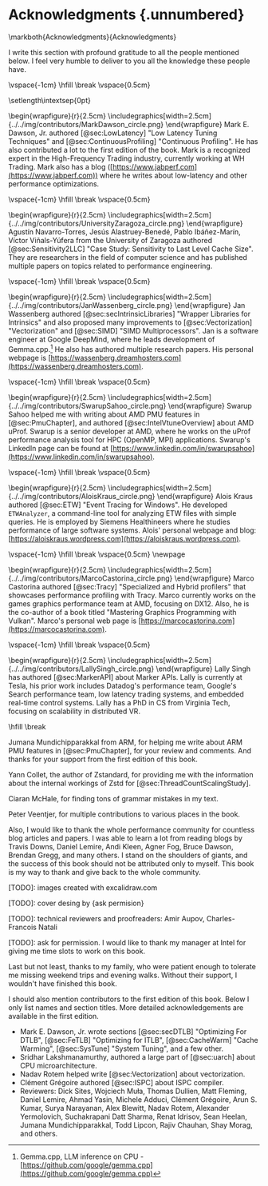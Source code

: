 # Acknowledgments {.unnumbered}

\markboth{Acknowledgments}{Acknowledgments}

I write this section with profound gratitude to all the people mentioned below. I feel very humble to deliver to you all the knowledge these people have.

\vspace{-1cm} \hfill \break \vspace{0.5cm}

\setlength\intextsep{0pt}

\begin{wrapfigure}{r}{2.5cm}
\includegraphics[width=2.5cm]{../../img/contributors/MarkDawson_circle.png}
\end{wrapfigure} 
Mark E. Dawson, Jr. authored [@sec:LowLatency] "Low Latency Tuning Techniques" and [@sec:ContinuousProfiling] "Continuous Profiling". He has also contributed a lot to the first edition of the book. Mark is a recognized expert in the High-Frequency Trading industry, currently working at WH Trading. Mark also has a blog ([https://www.jabperf.com](https://www.jabperf.com)) where he writes about low-latency and other performance optimizations.

\vspace{-1cm} \hfill \break \vspace{0.5cm}

\begin{wrapfigure}{r}{2.5cm}
\includegraphics[width=2.5cm]{../../img/contributors/UniversityZaragoza_circle.png}
\end{wrapfigure} 
Agustín Navarro-Torres, Jesús Alastruey-Benedé, Pablo Ibáñez-Marín, Víctor Viñals-Yúfera from the University of Zaragoza authored [@sec:Sensitivity2LLC] "Case Study: Sensitivity to Last Level Cache Size". They are researchers in the field of computer science and has published multiple papers on topics related to performance engineering.

\vspace{-1cm} \hfill \break \vspace{0.5cm}

\begin{wrapfigure}{r}{2.5cm}
\includegraphics[width=2.5cm]{../../img/contributors/JanWassenberg_circle.png}
\end{wrapfigure} 
Jan Wassenberg authored [@sec:secIntrinsicLibraries] "Wrapper Libraries for Intrinsics" and also proposed many improvements to [@sec:Vectorization] "Vectorization" and [@sec:SIMD] "SIMD Multiprocessors". Jan is a software engineer at Google DeepMind, where he leads development of Gemma.cpp.[^1] He also has authored
multiple research papers. His personal webpage is [https://wassenberg.dreamhosters.com](https://wassenberg.dreamhosters.com).

\vspace{-1cm} \hfill \break \vspace{0.5cm}

\begin{wrapfigure}{r}{2.5cm}
\includegraphics[width=2.5cm]{../../img/contributors/SwarupSahoo_circle.png}
\end{wrapfigure} 
Swarup Sahoo helped me with writing about AMD PMU features in [@sec:PmuChapter], and authored [@sec:IntelVtuneOverview] about AMD uProf. Swarup is a senior developer at AMD, where he works on the uProf performance analysis tool for HPC (OpenMP, MPI) applications. Swarup's LinkedIn page can be found at [https://www.linkedin.com/in/swarupsahoo](https://www.linkedin.com/in/swarupsahoo).

\vspace{-1cm} \hfill \break \vspace{0.5cm}

\begin{wrapfigure}{r}{2.5cm}
\includegraphics[width=2.5cm]{../../img/contributors/AloisKraus_circle.png}
\end{wrapfigure} 
Alois Kraus authored [@sec:ETW] "Event Tracing for Windows". He developed `ETWAnalyzer`, a command-line tool for analyzing ETW files with simple queries. He is employed by Siemens Healthineers where he studies performance of large software systems. Alois' personal webpage and blog: [https://aloiskraus.wordpress.com](https://aloiskraus.wordpress.com).

\vspace{-1cm} \hfill \break \vspace{0.5cm}
\newpage

\begin{wrapfigure}{r}{2.5cm}
\includegraphics[width=2.5cm]{../../img/contributors/MarcoCastorina_circle.png}
\end{wrapfigure} 
Marco Castorina authored [@sec:Tracy] "Specialized and Hybrid profilers" that showcases performance profiling with Tracy. Marco currently works on the games graphics performance team at AMD, focusing on DX12. Also, he is the co-author of a book titled "Mastering Graphics Programming with Vulkan". Marco's personal web page is [https://marcocastorina.com](https://marcocastorina.com).

\vspace{-1cm} \hfill \break \vspace{0.5cm}

\begin{wrapfigure}{r}{2.5cm}
\includegraphics[width=2.5cm]{../../img/contributors/LallySingh_circle.png}
\end{wrapfigure} 
Lally Singh has authored [@sec:MarkerAPI] about Marker APIs. Lally is currently at Tesla, his prior work includes Datadog's performance team, Google's Search performance team, low latency trading systems, and embedded real-time control systems. Lally has a PhD in CS from Virginia Tech, focusing on scalability in distributed VR.

\hfill \break 

Jumana Mundichipparakkal from ARM, for helping me write about ARM PMU features in [@sec:PmuChapter], for your review and comments. And thanks for your support from the first edition of this book.

Yann Collet, the author of Zstandard, for providing me with the information about the internal workings of Zstd for [@sec:ThreadCountScalingStudy].

Ciaran McHale, for finding tons of grammar mistakes in my text.

Peter Veentjer, for multiple contributions to various places in the book.

Also, I would like to thank the whole performance community for countless blog articles and papers. I was able to learn a lot from reading blogs by Travis Downs, Daniel Lemire, Andi Kleen, Agner Fog, Bruce Dawson, Brendan Gregg, and many others. I stand on the shoulders of giants, and the success of this book should not be attributed only to myself. This book is my way to thank and give back to the whole community.

[TODO]: images created with excalidraw.com

[TODO]: cover desing by {ask permision}

[TODO]: technical reviewers and proofreaders: Amir Aupov, Charles-Francois Natali

[TODO]: ask for permission. I would like to thank my manager at Intel for giving me time slots to work on this book.

Last but not least, thanks to my family, who were patient enough to tolerate me missing weekend trips and evening walks. Without their support, I wouldn't have finished this book.

I should also mention contributors to the first edition of this book. Below I only list names and section titles. More detailed acknowledgements are available in the first edition.

* Mark E. Dawson, Jr. wrote sections [@sec:secDTLB] "Optimizing For DTLB", [@sec:FeTLB] "Optimizing for ITLB", [@sec:CacheWarm] "Cache Warming", [@sec:SysTune] "System Tuning", and a few other.
* Sridhar Lakshmanamurthy, authored a large part of [@sec:uarch] about CPU microarchitecture.
* Nadav Rotem helped write [@sec:Vectorization] about vectorization.
* Clément Grégoire authored [@sec:ISPC] about ISPC compiler.
* Reviewers: Dick Sites, Wojciech Muła, Thomas Dullien, Matt Fleming, Daniel Lemire, Ahmad Yasin, Michele Adduci, Clément Grégoire, Arun S. Kumar, Surya Narayanan, Alex Blewitt, Nadav Rotem, Alexander Yermolovich, Suchakrapani Datt Sharma, Renat Idrisov, Sean Heelan, Jumana Mundichipparakkal, Todd Lipcon, Rajiv Chauhan, Shay Morag, and others.

[^1]: Gemma.cpp, LLM inference on CPU - [https://github.com/google/gemma.cpp](https://github.com/google/gemma.cpp)